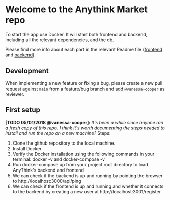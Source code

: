 # Welcome to the Anythink Market repo

To start the app use Docker. It will start both frontend and backend, including all the relevant dependencies, and the db.

Please find more info about each part in the relevant Readme file ([frontend](frontend/readme.md) and [backend](backend/README.md)).

## Development

When implementing a new feature or fixing a bug, please create a new pull request against `main` from a feature/bug branch and add `@vanessa-cooper` as reviewer.

## First setup

**[TODO 05/01/2018 @vanessa-cooper]:** _It's been a while since anyone ran a fresh copy of this repo. I think it's worth documenting the steps needed to install and run the repo on a new machine?_
Steps:
1) Clone the github repository to the local machine.
2) Install Docker
3) Verify the Docker installation using the following commands in your terminal: docker -v and docker-compose -v
4) Run docker-compose up from your project root directory to load AnyThink's backend and frontend
5) We can check if the backend is up and running by pointing the browser to http://localhost:3000/api/ping
6) We can check if the frontend is up and running and whether it connects to the backend by creating a new user at http://localhost:3001/register
